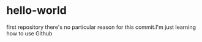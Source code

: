 # hello-world
first repository
there's no particular reason for this commit.I'm just learning how to use Github
